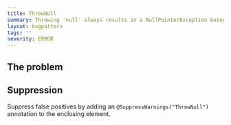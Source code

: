 ```yaml
---
title: ThrowNull
summary: Throwing 'null' always results in a NullPointerException being thrown.
layout: bugpattern
tags: ''
severity: ERROR
---
```


<!--
*** AUTO-GENERATED, DO NOT MODIFY ***
To make changes, edit the @BugPattern annotation or the explanation in docs/bugpattern.
-->

## The problem


## Suppression
Suppress false positives by adding an `@SuppressWarnings("ThrowNull")` annotation to the enclosing element.
